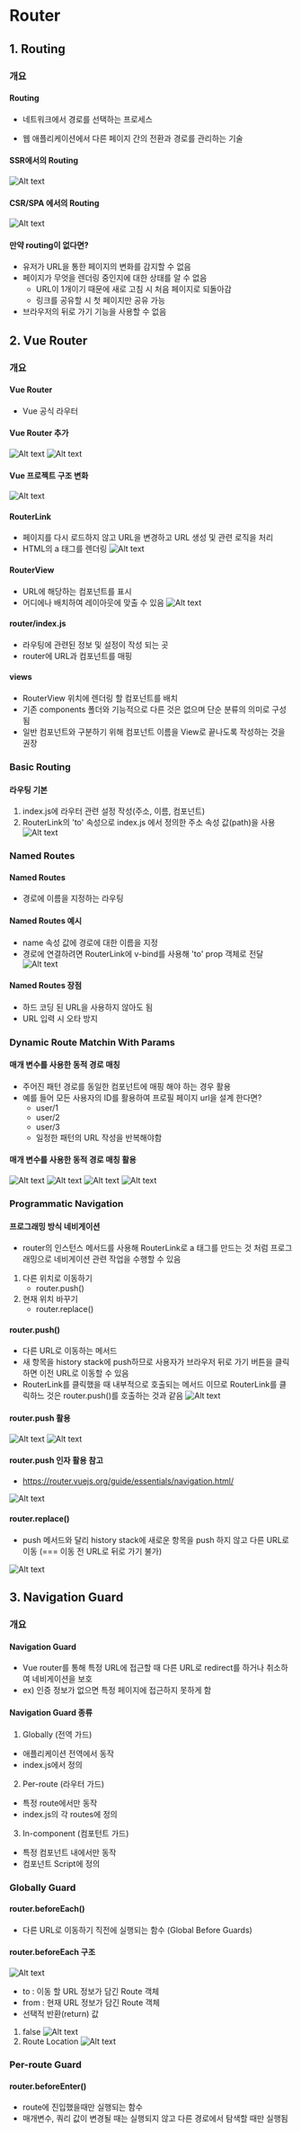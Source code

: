 # Router

## 1. Routing



### **개요**



#### Routing

- 네트워크에서 경로를 선택하는 프로세스

- 웹 애플리케이션에서 다른 페이지 간의 전환과 경로를 관리하는 기술



#### SSR에서의 Routing
![Alt text](image.png)  
  


#### CSR/SPA 에서의 Routing
![Alt text](image-1.png)  

#### 만약 routing이 없다면?
- 유저가 URL을 통한 페이지의 변화를 감지할 수 없음
- 페이지가 무엇을 렌더링 중인지에 대한 상태를 알 수 없음
    - URL이 1개이기 때문에 새로 고침 시 처음 페이지로 되돌아감
    - 링크를 공유할 시 첫 페이지만 공유 가능
- 브라우저의 뒤로 가기 기능을 사용할 수 없음


## 2. Vue Router

### **개요**

#### Vue Router
- Vue 공식 라우터

#### Vue Router 추가
![Alt text](image-2.png)
![Alt text](image-3.png)

#### Vue 프로젝트 구조 변화
![Alt text](image-4.png)


#### RouterLink
- 페이지를 다시 로드하지 않고 URL을 변경하고 URL 생성 및 관련 로직을 처리
- HTML의 a 태그를 렌더링
![Alt text](image-5.png)


#### RouterView
- URL에 해당하는 컴포넌트를 표시
- 어디에나 배치하여 레이아웃에 맞출 수 있음
![Alt text](image-6.png)

#### router/index.js
- 라우팅에 관련된 정보 및 설정이 작성 되는 곳
- router에 URL과 컴포넌트를 매핑

#### views
- RouterView 위치에 렌더링 할 컴포넌트를 배치
- 기존 components 폴더와 기능적으로 다른 것은 없으며 단순 분류의 의미로 구성됨
- 일반 컴포넌트와 구분하기 위해 컴포넌트 이름을 View로 끝나도록 작성하는 것을 권장

### Basic Routing

#### 라우팅 기본
1. index.js에 라우터 관련 설정 작성(주소, 이름, 컴포넌트)
2. RouterLink의 'to' 속성으로 index.js 에서 정의한 주소 속성 값(path)을 사용
![Alt text](image-7.png)


### Named Routes

#### Named Routes
- 경로에 이름을 지정하는 라우팅

#### Named Routes 예시
- name 속성 값에 경로에 대한 이름을 지정
- 경로에 연결하려면 RouterLink에 v-bind를 사용해 'to' prop 객체로 전달
![Alt text](image-8.png)


#### Named Routes 장점
- 하드 코딩 된 URL을 사용하지 않아도 됨
- URL 입력 시 오타 방지

### Dynamic Route Matchin With Params

#### 매개 변수를 사용한 동적 경로 매칭
- 주어진 패턴 경로를 동일한 컴포넌트에 매핑 해야 하는 경우 활용
- 예를 들어 모든 사용자의 ID를 활용하여 프로필 페이지 url을 설계 한다면?
    - user/1
    - user/2
    - user/3
    - 일정한 패턴의 URL 작성을 반복해야함

#### 매개 변수를 사용한 동적 경로 매칭 활용
![Alt text](image-9.png)
![Alt text](image-10.png)
![Alt text](image-11.png)
![Alt text](image-12.png)


### Programmatic Navigation

#### 프로그래밍 방식 네비게이션
- router의 인스턴스 메서드를 사용해 RouterLink로 a 태그를 만드는 것 처럼 프로그래밍으로 네비게이션 관련 작업을 수행할 수 있음
1. 다른 위치로 이동하기
    - router.push()
2. 현재 위치 바꾸기
    - router.replace()

#### router.push()
- 다른 URL로 이동하는 메서드
- 새 항목을 history stack에 push하므로 사용자가 브라우저 뒤로 가기 버튼을 클릭하면 이전 URL로 이동할 수 있음
- RouterLink를 클릭했을 때 내부적으로 호출되는 메서드 이므로 RouterLink를 클릭하느 것은 router.push()를 호출하는 것과 같음
![Alt text](image-13.png)

#### router.push 활용
![Alt text](image-14.png)
![Alt text](image-15.png)

#### router.push 인자 활용 참고
- https://router.vuejs.org/guide/essentials/navigation.html/

![Alt text](image-16.png)


#### router.replace()
- push 메서드와 달리 history stack에 새로운 항목을 push 하지 않고 다른 URL로 이동 (=== 이동 전 URL로 뒤로 가기 불가)

![Alt text](image-17.png)


## 3. Navigation Guard

### 개요

#### Navigation Guard
- Vue router를 통해 특정 URL에 접근할 때 다른 URL로 redirect를 하거나 취소하여 네비게이션을 보호
- ex) 인증 정보가 없으면 특정 페이지에 접근하지 못하게 함


#### Navigation Guard 종류
1. Globally (전역 가드)
- 애플리케이션 전역에서 동작
- index.js에서 정의
2. Per-route (라우터 가드)
- 특정 route에서만 동작
- index.js의 각 routes에 정의
3. In-component (컴포턴트 가드)
- 특정 컴포넌트 내에서만 동작
- 컴포넌트 Script에 정의


### Globally Guard

#### router.beforeEach()
- 다른 URL로 이동하기 직전에 실행되는 함수 (Global Before Guards)

#### router.beforeEach 구조
![Alt text](image-18.png)
- to   : 이동 할 URL 정보가 담긴 Route 객체
- from : 현재 URL 정보가 담긴 Route 객체
- 선택적 반환(return) 값
1. false
![Alt text](image-19.png)
2. Route Location
![Alt text](image-20.png)


### Per-route Guard

#### router.beforeEnter()
- route에 진입했을때만 실행되는 함수
- 매개변수, 쿼리 값이 변경될 때는 실행되지 않고 다른 경로에서 탐색할 때만 실행됨

